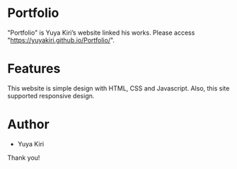 # Portfolio

"Portfolio" is Yuya Kiri’s website linked his works.
Please access "https://yuyakiri.github.io/Portfolio/".


# Features

This website is simple design with HTML, CSS and Javascript.
Also, this site supported responsive design.


# Author

* Yuya Kiri


Thank you!
